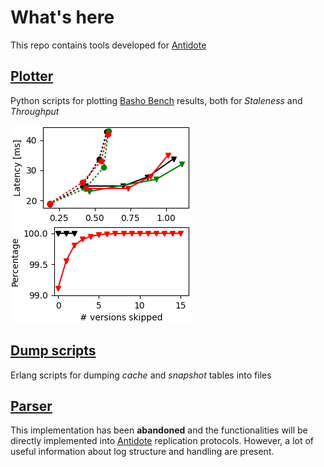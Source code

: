 # What's here

This repo contains tools developed for [Antidote](https://github.com/SyncFree/antidote)

## [Plotter](./plotter/)
Python scripts for plotting [Basho Bench](https://github.com/SyncFree/basho_bench) results, both for *Staleness* and *Throughput*


![Example throughput plot](./plotter/images/singledc.png "Throughput example plot")
![Example staleness plot](./plotter/images/example-staleness-muli-dc-multi-round-phyx-csi.png "Staleness chart")

## [Dump scripts](./tables_dump/)
Erlang scripts for dumping *cache* and *snapshot* tables into files

## [Parser](./parser/)
This implementation has been **abandoned** and the functionalities will be directly implemented into [Antidote](https://github.com/SyncFree/antidote) replication protocols. However, a lot of useful information about log structure and handling are present.